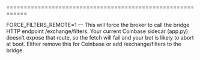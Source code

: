 

============================================================

FORCE_FILTERS_REMOTE=1 — This will force the broker to call the bridge HTTP endpoint /exchange/filters. Your current Coinbase sidecar (app.py) doesn’t expose that route, so the fetch will fail and your bot is likely to abort at boot. Either remove this for Coinbase or add /exchange/filters to the bridge.